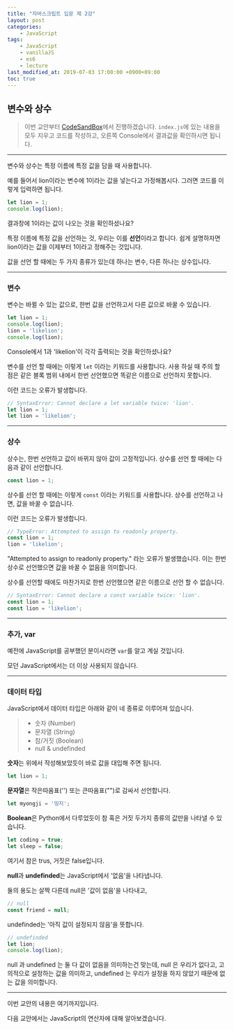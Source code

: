 ```yaml
---
title: "자바스크립트 입문 제 2강"
layout: post
categories:
    - JavaScript
tags:
    - JavaScript
    - vanillaJS
    - es6
    - lecture
last_modified_at: 2019-07-03 17:00:00 +0900+09:00
toc: true
---
```


## 변수와 상수

>이번 교안부터 [CodeSandBox](https://codesandbox.io/s/vanilla)에서 진행하겠습니다.
`index.js`에 있는 내용을 모두 지우고 코드를 작성하고, 오른쪽 Console에서 결과값을 확인하시면 됩니다. 

---

변수와 상수는 특정 이름에 특정 값을 담을 때 사용합니다.

예를 들어서 lion이라는 변수에 1이라는 값을 넣는다고 가정해봅시다.
그러면 코드를 이렇게 입력하면 됩니다.

~~~javascript
let lion = 1;
console.log(lion);
~~~

결과창에 1이라는 값이 나오는 것을 확인하셨나요?

특정 이름에 특정 값을 선언하는 것, 우리는 이를 <strong>선언</strong>이라고 합니다. 쉽게 설명하자면 lion이라는 값을 이제부터 1이라고 정해주는 것입니다.

값을 선언 할 때에는 두 가지 종류가 있는데 하나는 변수, 다른 하나는 상수입니다.

---

### 변수
변수는 바뀔 수 있는 값으로, 한번 값을 선언하고서 다른 값으로 바꿀 수 있습니다.

~~~javascript
let lion = 1;
console.log(lion);
lion = 'likelion';
console.log(lion);
~~~

Console에서 1과 'likelion'이 각각 출력되는 것을 확인하셨나요?

변수를 선언 할 때에는 이렇게 `let` 이라는 키워드를 사용합니다. 사용 하실 때 주의 할 점은 같은 블록 범위 내에서 한번 선언했으면 똑같은 이름으로 선언하지 못합니다.

이런 코드는 오류가 발생합니다.

~~~javascript
// SyntaxError: Cannot declare a let variable twice: 'lion'.
let lion = 1;
let lion = 'likelion';
~~~

---

### 상수

상수는, 한번 선언하고 값이 바뀌지 않아 값이 고정적입니다. 상수를 선언 할 때에는 다음과 같이 선언합니다.

~~~javascript
const lion = 1;
~~~

상수를 선언 할 때에는 이렇게 `const` 이라는 키워드를 사용합니다. 상수를 선언하고 나면, 값을 바꿀 수 없습니다.

이런 코드는 오류가 발생합니다.

~~~javascript
// TypeError: Attempted to assign to readonly property.
const lion = 1;
lion = 'likelion';
~~~

"Attempted to assign to readonly property." 라는 오류가 발생했습니다. 이는 한번 상수로 선언했으면 값을 바꿀 수 없음을 의미합니다.

상수를 선언할 때에도 마찬가지로 한번 선언했으면 같은 이름으로 선언 할 수 없습니다.

~~~javascript
// SyntaxError: Cannot declare a const variable twice: 'lion'.
const lion = 1;
const lion = 'likelion';
~~~

---

### 추가, var

예전에 JavaScript를 공부했던 분이시라면 `var`를 알고 계실 것입니다. 

모던 JavaScript에서는 더 이상 사용되지 않습니다.

---

### 데이터 타입
 
JavaScript에서 데이터 타입은 아래와 같이 네 종류로 이루어져 있습니다.

>* 숫자 (Number)
>* 문자열 (String)
>* 참/거짓 (Boolean)
>* null & undefinded

<strong>숫자</strong>는 위에서 작성해보았듯이 바로 값을 대입해 주면 됩니다.

~~~javascript
let lion = 1;
~~~

<strong>문자열</strong>은 작은따옴표('') 또는 큰따옴표("")로 감싸서 선언합니다.

~~~javascript
let myongji = '띵지';
~~~

<strong>Boolean</strong>은 Python에서 다루었듯이 참 혹은 거짓 두가지 종류의 값만을 나타낼 수 있습니다.

~~~javascript
let coding = true;
let sleep = false;
~~~

여기서 참은 trus, 거짓은 false입니다.

<strong>null</strong>과 <strong>undefinded</strong>는 JavaScript에서 '없음'을 나타냅니다. 

둘의 용도는 살짝 다른데 null은 '값이 없음'을 나타내고, 

~~~javascript
// null
const friend = null;
~~~

undefinded는 '아직 값이 설정되지 않음'을 뜻합니다.

~~~javascript
// undefinded
let lion;
console.log(lion);
~~~

null 과 undefined 는 둘 다 값이 없음을 의미하는건 맞는데, null 은 우리가 없다고, 고의적으로 설정하는 값을 의미하고, undefined 는 우리가 설정을 하지 않았기 때문에 없는 값을 의미합니다.

---

이번 교안의 내용은 여기까지입니다.

다음 교안에서는 JavaScript의 연산자에 대해 알아보겠습니다.
